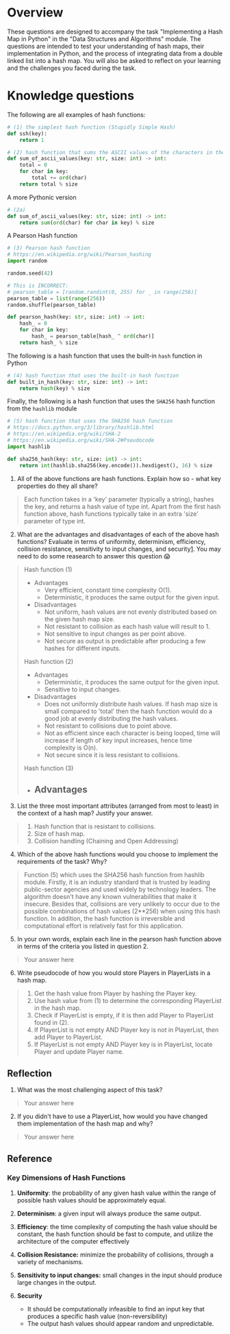 # Overview

These questions are designed to accompany the task "Implementing a Hash Map in Python" in the "Data Structures and Algorithms" module. The questions are intended to test your understanding of hash maps, their implementation in Python, and the process of integrating data from a double linked list into a hash map. You will also be asked to reflect on your learning and the challenges you faced during the task.

# Knowledge questions

The following are all examples of hash functions:

```python
# (1) the simplest hash function (Stupidly Simple Hash)
def ssh(key):
    return 1
```

```python
# (2) hash function that sums the ASCII values of the characters in the key
def sum_of_ascii_values(key: str, size: int) -> int:
    total = 0
    for char in key:
        total += ord(char)
    return total % size
```

A more Pythonic version

```python
# (2a)
def sum_of_ascii_values(key: str, size: int) -> int:
    return sum(ord(char) for char in key) % size
```

A Pearson Hash function

```python
# (3) Pearson hash function
# https://en.wikipedia.org/wiki/Pearson_hashing
import random

random.seed(42)

# This is INCORRECT:
# pearson_table = [random.randint(0, 255) for _ in range(256)]
pearson_table = list(range(256))
random.shuffle(pearson_table)

def pearson_hash(key: str, size: int) -> int:
    hash_ = 0
    for char in key:
        hash_ = pearson_table[hash_ ^ ord(char)]
    return hash_ % size
```

The following is a hash function that uses the built-in `hash` function in Python

```python
# (4) hash function that uses the built-in hash function
def built_in_hash(key: str, size: int) -> int:
    return hash(key) % size
```

Finally, the following is a hash function that uses the `SHA256` hash function from the `hashlib` module

```python
# (5) hash function that uses the SHA256 hash function
# https://docs.python.org/3/library/hashlib.html
# https://en.wikipedia.org/wiki/SHA-2
# https://en.wikipedia.org/wiki/SHA-2#Pseudocode
import hashlib

def sha256_hash(key: str, size: int) -> int:
    return int(hashlib.sha256(key.encode()).hexdigest(), 16) % size
```

1. All of the above functions are hash functions. Explain how so - what key properties do they all share?

> Each function takes in a 'key' parameter (typically a string), hashes the key, and returns a hash value of type int.
> Apart from the first hash function above, hash functions typically take in an extra 'size' parameter of type int.

2. What are the advantages and disadvantages of each of the above hash functions? Evaluate in terms of uniformity, determinism, efficiency, collision resistance, sensitivity to input changes, and security[1](#Reference). You may need to do some reasearch to answer this question 😱

> Hash function (1)
> - Advantages
>   - Very efficient, constant time complexity O(1).
>   - Deterministic, it produces the same output for the given input.
> - Disadvantages
>   - Not uniform, hash values are not evenly distributed based on the given hash map size.
>   - Not resistant to collision as each hash value will result to 1.
>   - Not sensitive to input changes as per point above.
>   - Not secure as output is predictable after producing a few hashes for different inputs.
> 
> Hash function (2)
> - Advantages
>   - Deterministic, it produces the same output for the given input.
>   - Sensitive to input changes.
> - Disadvantages
>   - Does not uniformly distribute hash values. If hash map size is small compared to 'total' then the hash function would do a good job at evenly distributing the hash values.
>   - Not resistant to collisions due to point above.
>   - Not as efficient since each character is being looped, time will increase if length of key input increases, hence time complexity is O(n).
>   - Not secure since it is less resistant to collisions.
> 
> Hash function (3)
> - Advantages
>   - 

3. List the three most important attributes (arranged from most to least) in the context of a hash map? Justify your answer.

> 1. Hash function that is resistant to collisions.
> 2. Size of hash map.
> 3. Collision handling (Chaining and Open Addressing)

4. Which of the above hash functions would you choose to implement the requirements of the task? Why?

> Function (5) which uses the SHA256 hash function from hashlib module. Firstly, it is an industry standard that is trusted by
> leading public-sector agencies and used widely by technology leaders. The algorithm doesn't have any known vulnerabilities that
> make it insecure. Besides that, collisions are very unlikely to occur due to the possible combinations of hash values (2**256) 
> when using this hash function. In addition, the hash function is irreversible and computational effort is relatively fast for this application.

5. In your own words, explain each line in the pearson hash function above in terms of the criteria you listed in question 2.

> Your answer here

6. Write pseudocode of how you would store Players in PlayerLists in a hash map.

> 1. Get the hash value from Player by hashing the Player key.
> 2. Use hash value from (1) to determine the corresponding PlayerList in the hash map.
> 3. Check if PlayerList is empty, if it is then add Player to PlayerList found in (2).
> 4. If PlayerList is not empty AND Player key is not in PlayerList, then add Player to PlayerList.
> 5. If PlayerList is not empty AND Player key is in PlayerList, locate Player and update Player name.

## Reflection

1. What was the most challenging aspect of this task?

> Your answer here

2. If you didn't have to use a PlayerList, how would you have changed them implementation of the hash map and why?

> Your answer here

## Reference

### Key Dimensions of Hash Functions

1. **Uniformity**: the probability of any given hash value within the range of possible hash values should be approximately equal.

2. **Determinism**: a given input will always produce the same output.

3. **Efficiency**: the time complexity of computing the hash value should be constant, the hash function should be fast to compute, and utilize the architecture of the computer effectively

4. **Collision Resistance:** minimize the probability of collisions, through a variety of mechanisms.

5. **Sensitivity to input changes:** small changes in the input should produce large changes in the output.

6. **Security**
   - It should be computationally infeasible to find an input key that produces a specific hash value (non-reversibility)
   - The output hash values should appear random and unpredictable.
